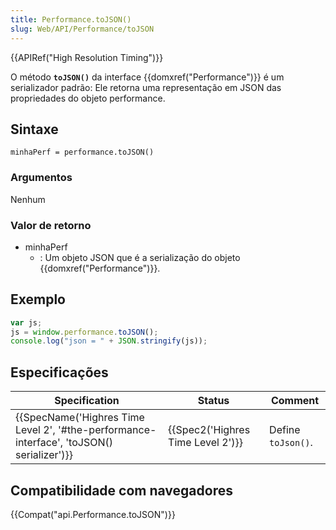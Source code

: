 ```yaml
---
title: Performance.toJSON()
slug: Web/API/Performance/toJSON
---
```

{{APIRef("High Resolution Timing")}}

O método **`toJSON()`** da interface {{domxref("Performance")}} é um serializador padrão: Ele retorna uma representação em JSON das propriedades do objeto performance.

## Sintaxe

```
minhaPerf = performance.toJSON()
```

### Argumentos

Nenhum

### Valor de retorno

- minhaPerf
  - : Um objeto JSON que é a serialização do objeto {{domxref("Performance")}}.

## Exemplo

```js
var js;
js = window.performance.toJSON();
console.log("json = " + JSON.stringify(js));
```

## Especificações

| Specification                                                                                                            | Status                                       | Comment            |
| ------------------------------------------------------------------------------------------------------------------------ | -------------------------------------------- | ------------------ |
| {{SpecName('Highres Time Level 2', '#the-performance-interface', 'toJSON() serializer')}} | {{Spec2('Highres Time Level 2')}} | Define `toJson()`. |

## Compatibilidade com navegadores

{{Compat("api.Performance.toJSON")}}
